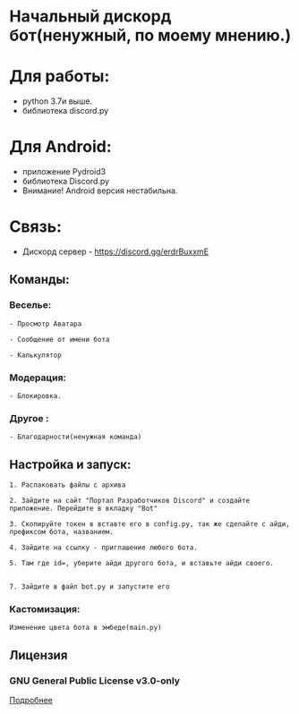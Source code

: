 # Начальный дискорд бот(ненужный, по моему мнению.)
# Для работы:
 - python 3.7и выше. 
 - библиотека discord.py
# Для Android:
 - приложение Pydroid3
 - библиотека Discord.py
 - Внимание! Android версия нестабильна.
# Связь:
 - Дискорд сервер - https://discord.gg/erdrBuxxmE
## Команды:

### Веселье:

	- Просмотр Аватара

	- Сообщение от имени бота

	- Калькулятор

### Модерация:

	- Блокировка. 

### Другое :

	- Благодарности(ненужная команда) 

##  Настройка и запуск:

	1. Распаковать файлы с архива

	2. Зайдите на сайт "Портал Разработчиков Discord" и создайте приложение. Перейдите в вкладку "Bot" 

	3. Скопируйте токен в вставте его в config.py, так же сделайте с айди, префиксом бота, названием. 

	4. Зайдите на ссылку - приглашение любого бота. 

	5. Там где id=, уберите айди другого бота, и вставьте айди своего. 


	7. Зайдите в файл bot.py и запустите его


### Кастомизация:

	Изменение цвета бота в эмбеде(main.py)

## Лицензия

### GNU General Public License v3.0-only

[Подробнее](http://www.gnu.org/licenses/#GPL)

